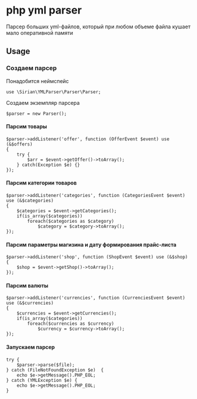 # php yml parser
Парсер больших yml-файлов, который при любом объеме файла кушает мало оперативной памяти

## Usage

### Создаем парсер

Понадобится неймспейс

    use \Sirian\YMLParser\Parser\Parser;

Создаем экземпляр парсера 

    $parser = new Parser();

#### Парсим товары

    $parser->addListener('offer', function (OfferEvent $event) use (&$offers) 
    {
        try {
        	$arr = $event->getOffer()->toArray();
        } catch(Exception $e) {}
    });
    
#### Парсим категории товаров

    $parser->addListener('categories', function (CategoriesEvent $event) use (&$categories)
    {
        $categories = $event->getCategories();
        if(is_array($categories))
        	foreach($categories as $category)
        		$category = $category->toArray();
    });

#### Парсим параметры магизина и дату формирования прайс-листа

    $parser->addListener('shop', function (ShopEvent $event) use (&$shop)
    {
        $shop = $event->getShop()->toArray();
    });

#### Парсим валюты

    $parser->addListener('currencies', function (CurrenciesEvent $event) use (&$currencies) 
    {
        $currencies = $event->getCurrencies();
        if(is_array($categories))
            foreach($currencies as $currency)
            	$currency = $currency->toArray();
    });


#### Запускаем парсер
    try {
    	$parser->parse($file);
    } catch (FileNotFoundException $e)	{
    	echo $e->getMessage().PHP_EOL;
    } catch (YMLException $e) {
    	echo $e->getMessage().PHP_EOL;
    }
